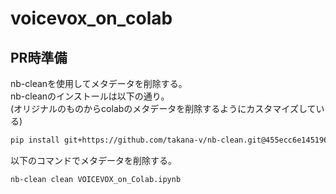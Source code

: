 # voicevox_on_colab

## PR時準備
nb-cleanを使用してメタデータを削除する。  
nb-cleanのインストールは以下の通り。  
(オリジナルのものからcolabのメタデータを削除するようにカスタマイズしている)  
```bash
pip install git+https://github.com/takana-v/nb-clean.git@455ecc6e145196c97a54f7adeb4e0cb950a34e68
```
以下のコマンドでメタデータを削除する。
```bash
nb-clean clean VOICEVOX_on_Colab.ipynb
```

